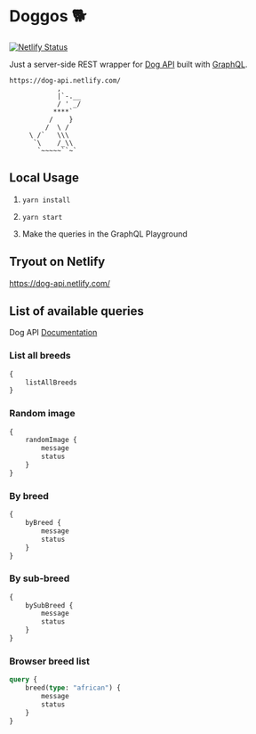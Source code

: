 # Doggos 🐕

[![Netlify Status](https://api.netlify.com/api/v1/badges/7748a20f-d485-4097-95f6-b5e68ee231b1/deploy-status)](https://app.netlify.com/sites/dog-api/deploys)

Just a server-side REST wrapper for [Dog API](https://dog.ceo/dog-api/) built with [GraphQL](https://graphql.org/).



```
https://dog-api.netlify.com/
            ,
            |`-.__
            / ' _/
           ****`
          /    }
         /  \ /
     \ /`   \\\
      `\    /_\\
       `~~~~~``~`
```

## Local Usage

1. `yarn install`

2. `yarn start`

3. Make the queries in the GraphQL Playground

## Tryout on Netlify

https://dog-api.netlify.com/

## List of available queries

Dog API [Documentation](https://dog.ceo/dog-api/documentation/)

### List all breeds

```graphql
{
    listAllBreeds
}
```

### Random image

```graphql
{
    randomImage {
        message
        status
    }
}
```

### By breed

```graphql
{
    byBreed {
        message
        status
    }
}
```

### By sub-breed

```graphql
{
    bySubBreed {
        message
        status
    }
}
```

### Browser breed list

```graphql
query {
    breed(type: "african") {
        message
        status
    }
}
```
